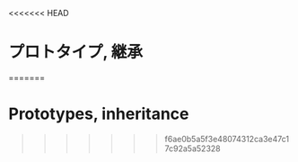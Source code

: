 <<<<<<< HEAD
# プロトタイプ, 継承
=======
# Prototypes, inheritance
>>>>>>> f6ae0b5a5f3e48074312ca3e47c17c92a5a52328
